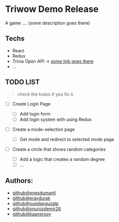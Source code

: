 # Triwow Demo Release

A game .... (some description goes there)

## Techs

- React
- Redux
- Trivia Open API -> [some link goes there](https://google.com)
- ...

## TODO LIST

> check the todos if you fix it.

- [ ] Create Login Page

  - [ ] Add login form
  - [ ] Add login system with using Redux

- [ ] Create a mode-selection page

  - [ ] Get mode and redirect to selected mode page

- [ ] Create a circle that shows random categories
  - [ ] Add a logic that creates a random degree
  - [ ] ...

## Authors:

- [github@enesdumanli](https://github.com/enesdumanli)
- [github@eraydurak](https://github.com/eraydurak)
- [github@suedaoguzalp](https://github.com/suedaoguzalp)
- [github@onurozdemir26](https://github.com/onurozdemir26)
- [github@kaanersoy](https://github.com/kaanersoy)
